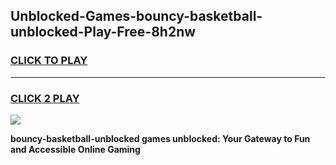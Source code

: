
## Unblocked-Games-bouncy-basketball-unblocked-Play-Free-8h2nw
<h3>
<a href="https://premium76.site?title=bouncy-basketball-unblocked&ref=18A1">CLICK TO PLAY</a></h3>
<hr>

<h3>
<a href="https://premium76.site?title=bouncy-basketball-unblocked&ref=18A1">CLICK 2 PLAY</a>
  
</h3>

<a href="https://premium76.site?title=bouncy-basketball-unblocked&ref=18A1"><img src="https://clearcache.store/games.png"></a>


**bouncy-basketball-unblocked games unblocked: Your Gateway to Fun and Accessible Online Gaming**
